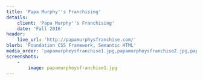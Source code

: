 ```yaml
---
title: 'Papa Murphy''s Franchising'
details:
    client: 'Papa Murphy''s Franchising'
    date: 'Fall 2016'
header:
    live_url: 'http://papamurphysfranchise.com/'
blurb: 'Foundation CSS Framework, Semantic HTML'
media_order: 'papamurpheysfranchise1.jpg,papamurpheysfranchise2.jpg,papamurpheysfranchise3.jpg,papamurpheysfranchise4.jpg'
screenshots:
    -
        image: papamurpheysfranchise1.jpg
---
```


